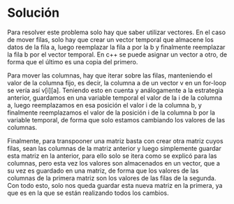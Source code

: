 # Solución
Para resolver este problema solo hay que saber utilizar vectores. En el caso de mover filas, solo hay que crear un vector temporal que almacene los datos de la fila a, luego reemplazar la fila a por la b y finalmente reemplazar la fila b por el vector temporal. En c++ se puede asignar un vector a otro, de forma que el último es una copia del primero.

Para mover las columnas, hay que iterar sobre las filas, manteniendo el valor de la columna fijo, es decir, la columna a de un vector v en un for-loop se vería así v[i][a]. Teniendo esto en cuenta y análogamente a la estrategia anterior, guardamos en una variable temporal el valor de la i de la columna a, luego reemplazamos en esa posición el valor i de la columna b, y finalmente reemplazamos el valor de la posición i de la columna b por la variable temporal, de forma que solo estamos cambiando los valores de las columnas.
 
Finalmente, para transpooner una matriz basta con crear otra matriz cuyos filas, sean las columnas de la matriz anterior y luego simplemente guardar esta matriz en la anterior, para ello solo se itera como se explicó para las columnas, pero esta vez los valores son almacenados en un vector, que a su vez es guardado en una matriz, de forma que los valores de las columnas de la primera matriz son los valores de las filas de la segunda. Con todo esto, solo nos queda guardar esta nueva matriz en  la primera, ya que es en la que se están realizando todos los cambios.
